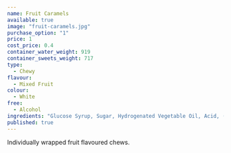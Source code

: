 ```yaml
---
name: Fruit Caramels
available: true
image: "fruit-caramels.jpg"
purchase_option: "1"
price: 1
cost_price: 0.4
container_water_weight: 919
container_sweets_weight: 717
type: 
  - Chewy
flavour: 
  - Mixed Fruit
colour: 
  - White
free: 
  - Alcohol
ingredients: "Glucose Syrup, Sugar, Hydrogenated Vegetable Oil, Acid, (Citric Acid), Gelatine, Gelling Agent, (Gun Arabic), Flavourings, Colours (Beetroot Red, Beta-Carotene, Beta-Apo-8'-Corotinal)"
published: true
---
```

Individually wrapped fruit flavoured chews.